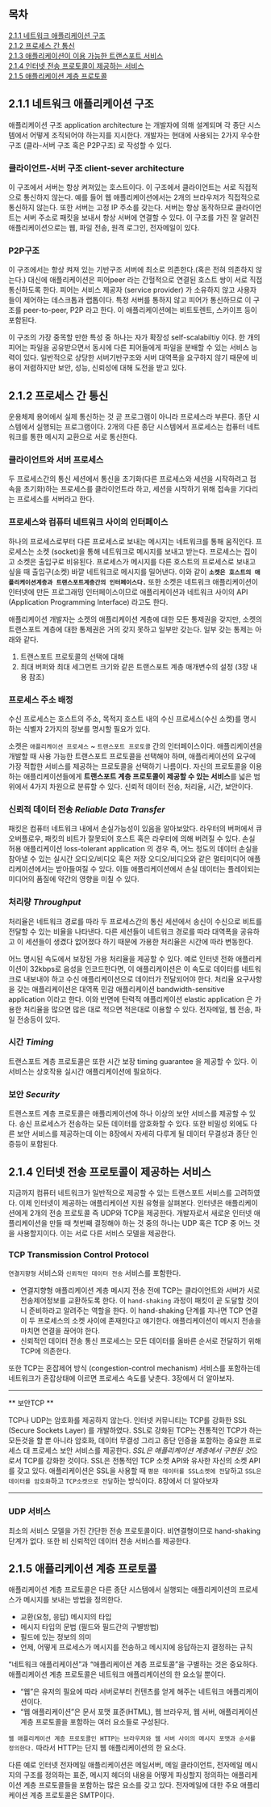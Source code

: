 ## 목차

[2.1.1 네트워크 애플리케이션 구조](#211-네트워크-애플리케이션-구조)</br> [2.1.2 프로세스 간 통신](#212-프로세스-간-통신)</br> [2.1.3 애플리케이션이 이용 가능한 트랜스포트 서비스](#213-애플리케이션이-이용-가능한-트랜스포트-서비스)</br> [2.1.4 인터넷 전송 프로토콜이 제공하는 서비스](#214-인터넷-전송-프로토콜이-제공하는-서비스)</br> [2.1.5 애플리케이션 계층 프로토콜](#215-애플리케이션-계층-프로토콜)</br>

## 2.1.1 네트워크 애플리케이션 구조

애플리케이션 구조 application architecture 는 개발자에 의해 설계되며 각 종단 시스템에서 어떻게 조직되어야 하는지를 지시한다. 개발자는 현대에 사용되는 2가지 우수한 구조 (클라-서버 구조 혹은 P2P구조) 로 작성할 수 있다.

### 클라이언트-서버 구조 client-sever architecture

이 구조에서 서버는 항상 켜져있는 호스트이다. 이 구조에서 클라이언트는 서로 직접적으로 통신하지 않는다. 예를 들어 웹 애플리케이션에서는 2개의 브라우저가 직접적으로 통신하지 않는다. 또한 서버는 고정 IP 주소를 갖는다. 서버는 항상 동작하므로 클라이언트는 서버 주소로 패킷을 보내서 항상 서버에 연결할 수 있다. 이 구조를 가진 잘 알려진 애플리케이션으로는 웹, 파일 전송, 원격 로그인, 전자메일이 있다.

### P2P구조

이 구조에서는 항상 켜져 있는 기반구조 서버에 최소로 의존한다.(혹은 전혀 의존하지 않는다.) 대신에 애플리케이션은 피어peer 라는 간헐적으로 연결된 호스트 쌍이 서로 직접 통신하도록 한다. 피어는 서비스 제공자 (service provider) 가 소유하지 않고 사용자들이 제어하는 데스크톱과 랩톱이다. 특정 서버를 통하지 않고 피어가 통신하므로 이 구조를 peer-to-peer, P2P 라고 한다. 이 애플리케이션에는 비트토렌트, 스카이프 등이 포함된다.

이 구조의 가장 중목할 만한 특성 중 하나는 자가 확장성 self-scalabiltiy 이다. 한 개의 피어는 파일을 공유받으면서 동시에 다른 피어들에게 파일을 분배할 수 있는 서비스 능력이 있다. 일반적으로 상당한 서버기반구조와 서버 대역폭을 요구하지 않기 때문에 비용이 저렴하지만 보안, 성능, 신뢰성에 대해 도전을 받고 있다.

## 2.1.2 프로세스 간 통신

운용체제 용어에서 실제 통신하는 것 곧 프로그램이 아니라 프로세스라 부른다. 종단 시스템에서 실행되는 프로그램이다. 2개의 다른 종단 시스템에서 프로세스는 컴퓨터 네트워크를 통한 메시지 교환으로 서로 통신한다.

### 클라이언트와 서버 프로세스

두 프로세스간의 통신 세션에서 통신을 초기화(다른 프로세스와 세션을 시작하려고 접속을 초기화)하는 프로세스를 클라이언트라 하고, 세션을 시작하기 위해 접속을 기다리는 프로세스를 서버라고 한다.

### 프로세스와 컴퓨터 네트워크 사이의 인터페이스

하나의 프로세스로부터 다른 프로세스로 보내는 메시지는 네트워크를 통해 움직인다. 프로세스는 소켓 (socket)을 통해 네트워크로 메시지를 보내고 받는다. 프로세스는 집이고 소켓은 출입구로 비유된다. 프로세스가 메시지를 다른 호스트의 프로세스로 보내고 싶을 때 출입구(소켓) 바깥 네트워크로 메시지를 밀어낸다. 이와 같이 **`소켓은 호스트의 애플리케이션계층과 트랜스포트계층간의 인터페이스다.`** 또한 소켓은 네트워크 애플리케이션이 인터넷에 만든 프로그래밍 인터페이스이므로 애플리케이션과 네트워크 사이의 API (Application Programming Interface) 라고도 한다.

애플리케이션 개발자는 소켓의 애플리케이션 계층에 대한 모든 통제권을 갖지만, 소켓의 트랜스포트 계층에 대한 통제권은 거의 갖지 못하고 일부만 갖는다. 일부 갖는 통제는 아래와 같다.

1. 트랜스포트 프로토콜의 선택에 대해
2. 최대 버퍼와 최대 세그먼트 크기와 같은 트랜스포트 계층 매개변수의 설정 (3장 내용 참조)

### 프로세스 주소 배정

수신 프로세스는 호스트의 주소, 목적지 호스트 내의 수신 프로세스(수신 소켓)를 명시하는 식별자 2가지의 정보를 명시할 필요가 있다.

소켓은 `애플리케이션 프로세스` ~ `트랜스포트 프로토콜` 간의 인터페이스이다. 애플리케이션을 개발할 때 사용 가능한 트랜스포트 프로토콜을 선택해야 하며, 애플리케이션의 요구에 가장 적합한 서비스를 제공하는 프로토콜을 선택하기 나름이다. 자신의 프로토콜을 이용하는 애플리케이션들에게 **트랜스포트 계층 프로토콜이 제공할 수 있는 서비스**를 넓은 범위에서 4가지 차원으로 분류할 수 있다. 신뢰적 데이터 전송, 처리율, 시간, 보안이다.

### 신뢰적 데이터 전송 _Reliable Data Transfer_

패킷은 컴퓨터 네트워크 내에서 손실가능성이 있음을 알아보았다. 라우터의 버퍼에서 큐 오버플로우, 패킷의 비트가 잘못되어 호스트 혹은 라우터에 의해 버려질 수 있다. 손실 허용 애플리케이션 loss-tolerant application 의 경우 즉, 어느 정도의 데이터 손실을 참아낼 수 있는 실시간 오디오/비디오 혹은 저장 오디오/비디오와 같은 멀티미디어 애플리케이션에서는 받아들여질 수 있다. 이들 애플리케이션에서 손실 데이터는 플레이되는 미디어의 품질에 약간의 영향을 미칠 수 있다.

### 처리량 _Throughput_

처리율은 네트워크 경로를 따라 두 프로세스간의 통신 세션에서 송신이 수신으로 비트를 전달할 수 있는 비율을 나타낸다. 다른 세션들이 네트워크 경로를 따라 대역폭을 공유하고 이 세션들이 생겼다 없어졌다 하기 때문에 가용한 처리율은 시간에 따라 변동한다.

어느 명시된 속도에서 보장된 가용 처리율을 제공할 수 있다. 예로 인터넷 전화 애플리케이션이 32kbps로 음성을 인코드한다면, 이 애플리케이션은 이 속도로 데이터를 네트워크로 내보내야 하고 수신 애플리케이션으로 데이터가 전달되어야 한다. 처리율 요구사항을 갖는 애플리케이션은 대역폭 민감 애플리케이션 bandwidth-sensitive application 이라고 한다. 이와 반면에 탄력적 애플리케이션 elastic application 은 가용한 처리율을 많으면 많은 대로 적으면 적은대로 이용할 수 있다. 전자메일, 웹 전송, 파일 전송등이 있다.

### 시간 _Timing_

트랜스포트 계층 프로토콜은 또한 시간 보장 timing guarantee 을 제공할 수 있다. 이 서비스는 상호작용 실시간 애플리케이션에 필요하다.

### 보안 _Security_

트랜스포트 계층 프로토콜은 애플리케이션에 하나 이상의 보안 서비스를 제공할 수 있다. 송신 프로세스가 전송하는 모든 데이터를 암호화할 수 있다. 또한 비밀성 외에도 다른 보안 서비스를 제공하는데 이는 8장에서 자세히 다루게 될 데이터 무결성과 종단 인증등이 포함된다.

## 2.1.4 인터넷 전송 프로토콜이 제공하는 서비스

지금까지 컴퓨터 네트워크가 일반적으로 제공할 수 있는 트랜스포트 서비스를 고려하였다. 이제 인터넷이 제공하는 애플리케이션 지원 유형을 살펴본다. 인터넷은 애플리케이션에게 2개의 전송 프로토콜 즉 UDP와 TCP을 제공한다. 개발자로서 새로운 인터넷 애플리케이션을 만들 때 첫번째 결정해야 하는 것 중의 하나는 UDP 혹은 TCP 중 어느 것을 사용할지이다. 이는 서로 다른 서비스 모델을 제공한다.

### TCP Transmission Control Protocol

`연결지향형` 서비스와 `신뢰적인 데이터 전송` 서비스를 포함한다.

- 연결지향형
  애플리케이션 계층 메시지 전송 전에 TCP는 클라이언트와 서버가 서로 전송제어정보를 교환하도록 한다. 이 `hand-shaking` 과정이 패킷이 곧 도달할 것이니 준비하라고 알려주는 역할을 한다. 이 hand-shaking 단계를 지나면 TCP 연결이 두 프로세스의 소켓 사이에 존재한다고 얘기한다. 애플리케이션이 메시지 전송을 마치면 연결을 끊어야 한다.
- 신뢰적인 데이터 전송
  통신 프로세스는 모든 데이터를 올바른 순서로 전달하기 위해 TCP에 의존한다.

또한 TCP는 혼잡제어 방식 (congestion-control mechanism) 서비스를 포함하는데 네트워크가 혼잡상태에 이르면 프로세스 속도를 낮춘다. 3장에서 더 알아보자.

---

** 보안TCP **

TCP나 UDP는 암호화를 제공하지 않는다. 인터넷 커뮤니티는 TCP를 강화한 SSL (Secure Sockets Layer) 를 개발하였다. SSL로 강화된 TCP는 전통적인 TCP가 하는 모든것을 할 뿐 아니라 암호화, 데이터 무결성 그리고 종단 인증을 포함하는 중요한 프로세스 대 프로세스 보안 서비스를 제공한다. *SSL은 애플리케이션 계층에서 구현된 것*으로서 TCP를 강화한 것이다. SSL은 전통적인 TCP 소켓 API와 유사한 자신의 소켓 API를 갖고 있다. 애플리케이션은 SSL을 사용할 때 `평문 데이터를 SSL소켓에 전달`하고 `SSL은 데이터를 암호화`하고 `TCP소켓으로 전달`하는 방식이다. 8장에서 더 알아보자

---

### UDP 서비스

최소의 서비스 모델을 가진 간단한 전송 프로토콜이다. 비연결형이므로 hand-shaking 단계가 없다. 또한 비 신뢰적인 데이터 전송 서비스를 제공한다.

## 2.1.5 애플리케이션 계층 프로토콜

애플리케이션 계층 프로토콜은 다른 종단 시스템에서 실행되는 애플리케이션의 프로세스가 메시지를 보내는 방법을 정의한다.

- 교환(요청, 응답) 메시지의 타입
- 메시지 타입의 문법 (필드와 필드간의 구별방법)
- 필드에 있는 정보의 의미
- 언제, 어떻게 프로세스가 메시지를 전송하고 메시지에 응답하는지 결정하는 규칙

“네트워크 애플리케이션”과 “애플리케이션 계층 프로토콜”을 구별하는 것은 중요하다. 애플리케이션 계층 프로토콜은 네트워크 애플리케이션의 한 요소일 뿐이다.

- “웹”은 유저의 필요에 따라 서버로부터 컨텐츠를 얻게 해주는 네트워크 애플리케이션이다.
- “웹 애플리케이션”은 문서 포맷 표준(HTML), 웹 브라우저, 웹 서버, 애플리케이션 계층 프로토콜을 포함하는 여러 요소들로 구성된다.

`웹 애플리케이션 계층 프로토콜인 HTTP는 브라우저와 웹 서버 사이의 메시지 포맷과 순서를 정의한다.` 따라서 HTTP는 단지 웹 애플리케이션의 한 요소다.

다른 예로 인터넷 전자메일 애플리케이션은 메일서버, 메일 클라이언트, 전자메일 메시지의 구조를 정의하는 표준, 메시지 헤더의 내용을 어떻게 파싱할지 정의하는 애플리케이션 계층 프로토콜들을 포함하는 많은 요소를 갖고 있다. 전자메일에 대한 주요 애플리케이션 계층 프로토콜은 SMTP이다.

